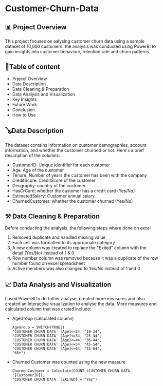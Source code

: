 # Customer-Churn-Data

## 📊 Project Overview
This project focuses on aalysing customer churn data using a sample dataset of 10,000 customers. the analysis was conducted using PowerBI to gain insights into customer behaviour, retention rate and churn patterns. 

## 📑Table of content 
- Prpject Overview
- Data Description
- Data Cleaning & Preparation
- Data Analysis and Visualization
- Key Insights
- Future Work
- Conclusion
- How to Use

## 🪕Data Description 
The dataset contains information on customer demographies, account information, and whether the customer churned or not. Here's a brief description of the columns:
- CustomerID: Unique identifier for each customer
- Age: Age of the customer
- Tenure: Number of years the customer has been with the company
- CreditScore: CreditScore of the customer
- Geography: country of the customer
- HasCrCard: whether the customer has a credit card (Yes/No)
- EstimatedSalary: Customer annual salary 
- ChurnedCustomer: whether the customer churned (Yes/No)

## ⚒️ Data Cleaning & Preparation
Before conducting the analysis, the following steps where done on excel 
1. Removed duplicate and handled missing value
2. Each cell was formatted to its appropriate category
3. A new column was created to replace the "Exited" column with the detail (Yes/No) instead of 1 & 0
4. Row number column was removed because it was a duplicate of the row number found on excel spreadsheet
5. Active members was also changed to Yes/No instead of 1 and 0

## 📈 Data Analysis and Visualization
I used PowerBI to do futher analyse, created more measures and also created an interactive visualization to analyse the data. More measures and calculated column that was crated include:
- AgeGroup (calculated column)
  ```PowerBI
  AgeGroup = SWITCH(TRUE()
  'CUSTOMER CHURN DATA' [Age]<=24, "18-24",
  'CUSTOMER CHURN DATA' [Age]<=34, "25-34",
  'CUSTOMER CHURN DATA' [Age]<=44, "35-44",
  'CUSTOMER CHURN DATA' [Age]<=54, "45-54",
  'CUSTOMER CHURN DATA' [Age]<=64, "55-64",
  "65+")
  ```
- Churned Customer was counted using the new measure
  ```PowerBI
  ChurnedCustomer = Calculate(COUNT (CUSTOMER CHURN DATA '[CustomerID]),
  'CUSTOMER CHURN DATA '[EXITED] = "Yes")
  ``` 
  
  
